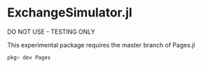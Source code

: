 # ExchangeSimulator.jl
DO NOT USE - TESTING ONLY

This experimental package requires the master branch of Pages.jl

```julia
pkg> dev Pages
```
